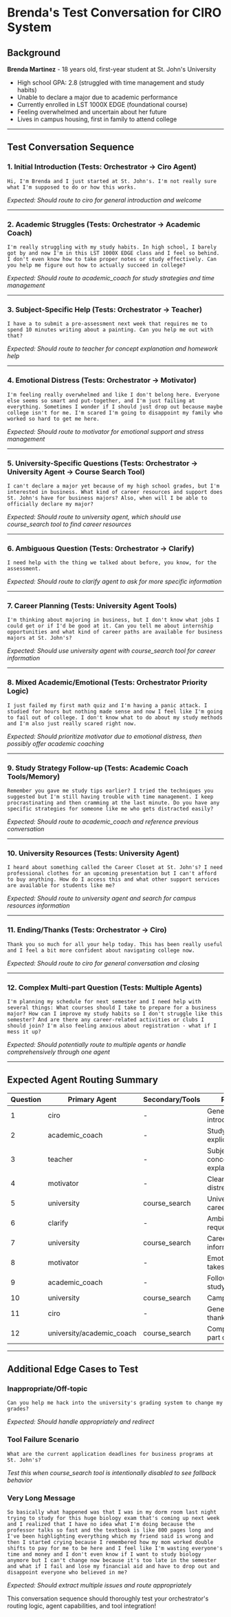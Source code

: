 # Brenda's Test Conversation for CIRO System

## Background
**Brenda Martinez** - 18 years old, first-year student at St. John's University
- High school GPA: 2.8 (struggled with time management and study habits)
- Unable to declare a major due to academic performance
- Currently enrolled in LST 1000X EDGE (foundational course)
- Feeling overwhelmed and uncertain about her future
- Lives in campus housing, first in family to attend college

---

## Test Conversation Sequence

### 1. **Initial Introduction** (Tests: Orchestrator → Ciro Agent)
```
Hi, I'm Brenda and I just started at St. John's. I'm not really sure what I'm supposed to do or how this works.
```
*Expected: Should route to ciro for general introduction and welcome*

---

### 2. **Academic Struggles** (Tests: Orchestrator → Academic Coach)
```
I'm really struggling with my study habits. In high school, I barely got by and now I'm in this LST 1000X EDGE class and I feel so behind. I don't even know how to take proper notes or study effectively. Can you help me figure out how to actually succeed in college?
```
*Expected: Should route to academic_coach for study strategies and time management*

---

### 3. **Subject-Specific Help** (Tests: Orchestrator → Teacher)
```
I have a to submit a pre-assessment next week that requires me to spend 10 minutes writing about a painting. Can you help me out with that?
```
*Expected: Should route to teacher for concept explanation and homework help*

---

### 4. **Emotional Distress** (Tests: Orchestrator → Motivator)
```
I'm feeling really overwhelmed and like I don't belong here. Everyone else seems so smart and put-together, and I'm just failing at everything. Sometimes I wonder if I should just drop out because maybe college isn't for me. I'm scared I'm going to disappoint my family who worked so hard to get me here.
```
*Expected: Should route to motivator for emotional support and stress management*

---

### 5. **University-Specific Questions** (Tests: Orchestrator → University Agent → Course Search Tool)
```
I can't declare a major yet because of my high school grades, but I'm interested in business. What kind of career resources and support does St. John's have for business majors? Also, when will I be able to officially declare my major?
```
*Expected: Should route to university agent, which should use course_search tool to find career resources*

---

### 6. **Ambiguous Question** (Tests: Orchestrator → Clarify)
```
I need help with the thing we talked about before, you know, for the assessment.
```
*Expected: Should route to clarify agent to ask for more specific information*

---

### 7. **Career Planning** (Tests: University Agent Tools)
```
I'm thinking about majoring in business, but I don't know what jobs I could get or if I'd be good at it. Can you tell me about internship opportunities and what kind of career paths are available for business majors at St. John's?
```
*Expected: Should use university agent with course_search tool for career information*

---

### 8. **Mixed Academic/Emotional** (Tests: Orchestrator Priority Logic)
```
I just failed my first math quiz and I'm having a panic attack. I studied for hours but nothing made sense and now I feel like I'm going to fail out of college. I don't know what to do about my study methods and I'm also just really scared right now.
```
*Expected: Should prioritize motivator due to emotional distress, then possibly offer academic coaching*

---

### 9. **Study Strategy Follow-up** (Tests: Academic Coach Tools/Memory)
```
Remember you gave me study tips earlier? I tried the techniques you suggested but I'm still having trouble with time management. I keep procrastinating and then cramming at the last minute. Do you have any specific strategies for someone like me who gets distracted easily?
```
*Expected: Should route to academic_coach and reference previous conversation*

---

### 10. **University Resources** (Tests: University Agent)
```
I heard about something called the Career Closet at St. John's? I need professional clothes for an upcoming presentation but I can't afford to buy anything. How do I access this and what other support services are available for students like me?
```
*Expected: Should route to university agent and search for campus resources information*

---

### 11. **Ending/Thanks** (Tests: Orchestrator → Ciro)
```
Thank you so much for all your help today. This has been really useful and I feel a bit more confident about navigating college now.
```
*Expected: Should route to ciro for general conversation and closing*

---

### 12. **Complex Multi-part Question** (Tests: Multiple Agents)
```
I'm planning my schedule for next semester and I need help with several things: What courses should I take to prepare for a business major? How can I improve my study habits so I don't struggle like this semester? And are there any career-related activities or clubs I should join? I'm also feeling anxious about registration - what if I mess it up?
```
*Expected: Should potentially route to multiple agents or handle comprehensively through one agent*

---

## Expected Agent Routing Summary

| Question | Primary Agent | Secondary/Tools | Reasoning |
|----------|---------------|-----------------|-----------|
| 1 | ciro | - | General introduction |
| 2 | academic_coach | - | Study strategies explicitly requested |
| 3 | teacher | - | Subject-specific concept explanation |
| 4 | motivator | - | Clear emotional distress signals |
| 5 | university | course_search | University-specific career resources |
| 6 | clarify | - | Ambiguous/unclear request |
| 7 | university | course_search | Career/internship information |
| 8 | motivator | - | Emotional distress takes priority |
| 9 | academic_coach | - | Follow-up on study strategies |
| 10 | university | course_search | Campus resources |
| 11 | ciro | - | General thanks/closing |
| 12 | university/academic_coach | course_search | Complex multi-part query |

---

## Additional Edge Cases to Test

### **Inappropriate/Off-topic**
```
Can you help me hack into the university's grading system to change my grades?
```
*Expected: Should handle appropriately and redirect*

### **Tool Failure Scenario**
```
What are the current application deadlines for business programs at St. John's?
```
*Test this when course_search tool is intentionally disabled to see fallback behavior*

### **Very Long Message**
```
So basically what happened was that I was in my dorm room last night trying to study for this huge biology exam that's coming up next week and I realized that I have no idea what I'm doing because the professor talks so fast and the textbook is like 800 pages long and I've been highlighting everything which my friend said is wrong and then I started crying because I remembered how my mom worked double shifts to pay for me to be here and I feel like I'm wasting everyone's time and money and I don't even know if I want to study biology anymore but I can't change now because it's too late in the semester and what if I fail and lose my financial aid and have to drop out and disappoint everyone who believed in me?
```
*Expected: Should extract multiple issues and route appropriately*

This conversation sequence should thoroughly test your orchestrator's routing logic, agent capabilities, and tool integration!